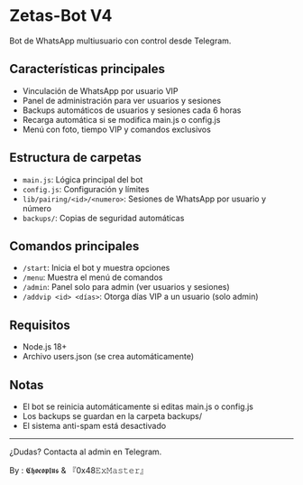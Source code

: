 # Zetas-Bot V4

Bot de WhatsApp multiusuario con control desde Telegram.

## Características principales
- Vinculación de WhatsApp por usuario VIP
- Panel de administración para ver usuarios y sesiones
- Backups automáticos de usuarios y sesiones cada 6 horas
- Recarga automática si se modifica main.js o config.js
- Menú con foto, tiempo VIP y comandos exclusivos

## Estructura de carpetas
- `main.js`: Lógica principal del bot
- `config.js`: Configuración y límites
- `lib/pairing/<id>/<numero>`: Sesiones de WhatsApp por usuario y número
- `backups/`: Copias de seguridad automáticas

## Comandos principales
- `/start`: Inicia el bot y muestra opciones
- `/menu`: Muestra el menú de comandos
- `/admin`: Panel solo para admin (ver usuarios y sesiones)
- `/addvip <id> <días>`: Otorga días VIP a un usuario (solo admin)

## Requisitos
- Node.js 18+
- Archivo users.json (se crea automáticamente)

## Notas
- El bot se reinicia automáticamente si editas main.js o config.js
- Los backups se guardan en la carpeta backups/
- El sistema anti-spam está desactivado

---

¿Dudas? Contacta al admin en Telegram.

By : 𝕮𝖍𝖔𝖈𝖔𝖕𝖑𝖚𝖘 & 『0x48𝙴𝚡𝙼𝚊𝚜𝚝𝚎𝚛』